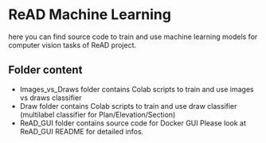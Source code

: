 # ReAD Machine Learning
here you can find source code to train and use machine learning models for computer vision tasks of ReAD project.
## Folder content
* Images_vs_Draws folder contains Colab scripts to train and use images vs draws classifier
* Draw folder contains Colab scripts to train and use draw classifier (multilabel classifier for Plan/Elevation/Section)
* ReAD_GUI folder contains source code for Docker GUI
Please look at ReAD_GUI README for detailed infos.
